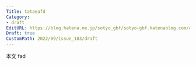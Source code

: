 ```yaml
---
Title: tataeafd
Category:
- draft
EditURL: https://blog.hatena.ne.jp/sotyo_gbf/sotyo-gbf.hatenablog.com/atom/entry/4207112889923145304
Draft: true
CustomPath: 2022/09/issue_183/draft
---
```


本文
fad
